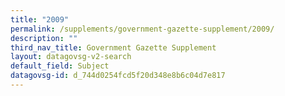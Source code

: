 ```yaml
---
title: "2009"
permalink: /supplements/government-gazette-supplement/2009/
description: ""
third_nav_title: Government Gazette Supplement
layout: datagovsg-v2-search
default_field: Subject
datagovsg-id: d_744d0254fcd5f20d348e8b6c04d7e817
---
```

